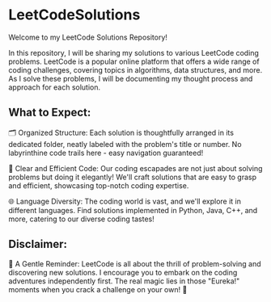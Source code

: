 # LeetCodeSolutions
Welcome to my LeetCode Solutions Repository!

In this repository, I will be sharing my solutions to various LeetCode coding problems. LeetCode is a popular online platform that offers a wide range of coding challenges, covering topics in algorithms, data structures, and more. As I solve these problems, I will be documenting my thought process and approach for each solution.

## What to Expect:
🗂️ Organized Structure: Each solution is thoughtfully arranged in its dedicated folder, neatly labeled with the problem's title or number. No labyrinthine code trails here - easy navigation guaranteed!

🧠 Clear and Efficient Code: Our coding escapades are not just about solving problems but doing it elegantly! We'll craft solutions that are easy to grasp and efficient, showcasing top-notch coding expertise.

🌐 Language Diversity: The coding world is vast, and we'll explore it in different languages. Find solutions implemented in Python, Java, C++, and more, catering to our diverse coding tastes!

## Disclaimer:
🤫 A Gentle Reminder: LeetCode is all about the thrill of problem-solving and discovering new solutions. I encourage you to embark on the coding adventures independently first. The real magic lies in those "Eureka!" moments when you crack a challenge on your own! 🎯
